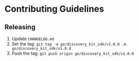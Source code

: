 # Contributing Guidelines

## Releasing

 1. Update `CHANGELOG.md`
 2. Set the tag: `git tag -a go/discovery_kit_sdk/v1.0.0 -m go/discovery_kit_sdk/v1.0.0`
 3. Push the tag: `git push origin go/discovery_kit_sdk/v1.0.0`